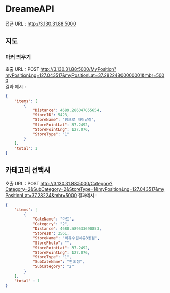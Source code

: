 # DreameAPI

접근 URL : http://3.130.31.88:5000

## 지도
### 마커 띄우기
호출 URL : POST http://3.130.31.88:5000/MyPosition?myPositionLng=127.043517&myPositionLat=37.28224800000001&mbr=5000  
결과 예시 : 
```json
{
	"items": [
		{
			"Distance": 4689.286047055654,
			"StoreID": 5423,
			"StoreName": "빵으로 태어날걸",
			"StorePointLat": 37.2492,
			"StorePointLng": 127.076,
			"StoreType": "1"
		}
	],
	"total": 1
}
```

## 카테고리 선택시
호출 URL : POST http://3.130.31.88:5000/Category?Category=2&SubCategory=2&StoreType=1&myPositionLng=127.043517&myPositionLat=37.28224&mbr=5000
결과예시 : 
```json
{
	"items": [
		{
			"CateName": "마트",
			"Category": "2",
			"Distance": 4688.589533690853,
			"StoreID": 2561,
			"StoreName": "씨유수원세류3동점",
			"StorePhoto": "",
			"StorePointLat": 37.2492,
			"StorePointLng": 127.076,
			"StoreType": "1",
			"SubCateName": "편의점",
			"SubCategory": "2"
		}
	],
	"total" : 1
}
```
